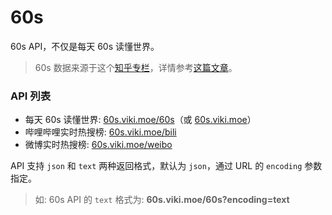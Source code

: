 # 60s

60s API，不仅是每天 60s 读懂世界。

> 60s 数据来源于这个[知乎专栏](https://www.zhihu.com/column/c_1261258401923026944)，详情参考[这篇文章](https://viki.moe/60s/)。

### API 列表

- 每天 60s 读懂世界: [60s.viki.moe/60s](https://60s.viki.moe/60s)（或 [60s.viki.moe](https://60s.viki.moe)）
- 哔哩哔哩实时热搜榜: [60s.viki.moe/bili](https://60s.viki.moe/bili)
- 微博实时热搜榜: [60s.viki.moe/weibo](https://60s.viki.moe/weibo)

API 支持 `json` 和 `text` 两种返回格式，默认为 `json`，通过 URL 的 `encoding` 参数指定。

> 如: 60s API 的 `text` 格式为: **60s.viki.moe/60s?encoding=text**
